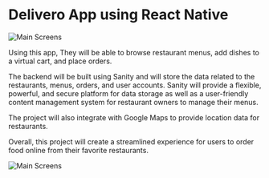 
# Delivero App using React Native

![Main Screens](https://github.com/akki251/Food-Delivery-App---React-Native/blob/master/First%20Shot.png)


Using this app, They will be able to browse restaurant menus, add dishes to a virtual cart, and place orders.

The backend will be built using Sanity and will store the data related to the restaurants, menus, orders, and user accounts. Sanity will provide a flexible, powerful, and secure platform for data storage as well as a user-friendly content management system for restaurant owners to manage their menus. 

The project will also integrate with Google Maps to provide location data for restaurants. 

Overall, this project will create a streamlined experience for users to order food online from their favorite restaurants.

![Main Screens](https://github.com/akki251/Food-Delivery-App---React-Native/blob/master/Second.png)


